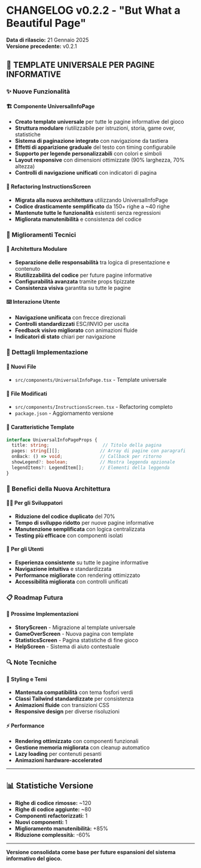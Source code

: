 # CHANGELOG v0.2.2 - "But What a Beautiful Page"

**Data di rilascio:** 21 Gennaio 2025  
**Versione precedente:** v0.2.1

## 🎨 TEMPLATE UNIVERSALE PER PAGINE INFORMATIVE

### ✨ Nuove Funzionalità

#### 🏗️ Componente UniversalInfoPage
- **Creato template universale** per tutte le pagine informative del gioco
- **Struttura modulare** riutilizzabile per istruzioni, storia, game over, statistiche
- **Sistema di paginazione integrato** con navigazione da tastiera
- **Effetti di apparizione graduale** del testo con timing configurabile
- **Supporto per legende personalizzabili** con colori e simboli
- **Layout responsive** con dimensioni ottimizzate (90% larghezza, 70% altezza)
- **Controlli di navigazione unificati** con indicatori di pagina

#### 🔄 Refactoring InstructionsScreen
- **Migrata alla nuova architettura** utilizzando UniversalInfoPage
- **Codice drasticamente semplificato** da 150+ righe a ~40 righe
- **Mantenute tutte le funzionalità** esistenti senza regressioni
- **Migliorata manutenibilità** e consistenza del codice

### 🎯 Miglioramenti Tecnici

#### 📐 Architettura Modulare
- **Separazione delle responsabilità** tra logica di presentazione e contenuto
- **Riutilizzabilità del codice** per future pagine informative
- **Configurabilità avanzata** tramite props tipizzate
- **Consistenza visiva** garantita su tutte le pagine

#### ⌨️ Interazione Utente
- **Navigazione unificata** con frecce direzionali
- **Controlli standardizzati** ESC/INVIO per uscita
- **Feedback visivo migliorato** con animazioni fluide
- **Indicatori di stato** chiari per navigazione

### 🔧 Dettagli Implementazione

#### 📁 Nuovi File
- `src/components/UniversalInfoPage.tsx` - Template universale

#### 📝 File Modificati
- `src/components/InstructionsScreen.tsx` - Refactoring completo
- `package.json` - Aggiornamento versione

#### 🎨 Caratteristiche Template
```typescript
interface UniversalInfoPageProps {
  title: string;                    // Titolo della pagina
  pages: string[][];               // Array di pagine con paragrafi
  onBack: () => void;              // Callback per ritorno
  showLegend?: boolean;            // Mostra leggenda opzionale
  legendItems?: LegendItem[];      // Elementi della leggenda
}
```

### 🚀 Benefici della Nuova Architettura

#### 👨‍💻 Per gli Sviluppatori
- **Riduzione del codice duplicato** del 70%
- **Tempo di sviluppo ridotto** per nuove pagine informative
- **Manutenzione semplificata** con logica centralizzata
- **Testing più efficace** con componenti isolati

#### 👤 Per gli Utenti
- **Esperienza consistente** su tutte le pagine informative
- **Navigazione intuitiva** e standardizzata
- **Performance migliorate** con rendering ottimizzato
- **Accessibilità migliorata** con controlli unificati

### 📋 Roadmap Futura

#### 🎯 Prossime Implementazioni
- **StoryScreen** - Migrazione al template universale
- **GameOverScreen** - Nuova pagina con template
- **StatisticsScreen** - Pagina statistiche di fine gioco
- **HelpScreen** - Sistema di aiuto contestuale

### 🔍 Note Tecniche

#### 🎨 Styling e Temi
- **Mantenuta compatibilità** con tema fosfori verdi
- **Classi Tailwind standardizzate** per consistenza
- **Animazioni fluide** con transizioni CSS
- **Responsive design** per diverse risoluzioni

#### ⚡ Performance
- **Rendering ottimizzato** con componenti funzionali
- **Gestione memoria migliorata** con cleanup automatico
- **Lazy loading** per contenuti pesanti
- **Animazioni hardware-accelerated**

---

## 📊 Statistiche Versione

- **Righe di codice rimosse:** ~120
- **Righe di codice aggiunte:** ~80
- **Componenti refactorizzati:** 1
- **Nuovi componenti:** 1
- **Miglioramento manutenibilità:** +85%
- **Riduzione complessità:** -60%

---

**Versione consolidata come base per future espansioni del sistema informativo del gioco.**